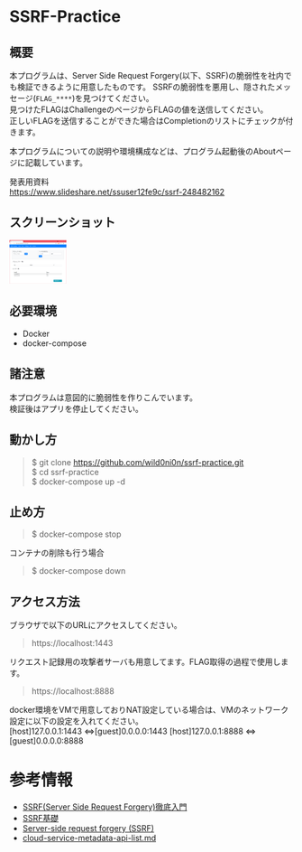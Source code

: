 # SSRF-Practice
## 概要
本プログラムは、Server Side Request Forgery(以下、SSRF)の脆弱性を社内でも検証できるように用意したものです。
SSRFの脆弱性を悪用し、隠されたメッセージ(`FLAG_****`)を見つけてください。  
見つけたFLAGはChallengeのページからFLAGの値を送信してください。  
正しいFLAGを送信することができた場合はCompletionのリストにチェックが付きます。  

本プログラムについての説明や環境構成などは、プログラム起動後のAboutページに記載しています。  

発表用資料  
https://www.slideshare.net/ssuser12fe9c/ssrf-248482162

## スクリーンショット
<img src="./screenshot.png" width="20%" />

## 必要環境
* Docker
* docker-compose

## 諸注意
本プログラムは意図的に脆弱性を作りこんでいます。  
検証後はアプリを停止してください。  

## 動かし方
> $ git clone https://github.com/wild0ni0n/ssrf-practice.git  
> $ cd ssrf-practice  
> $ docker-compose up -d  

## 止め方
> $ docker-compose stop

コンテナの削除も行う場合
> $ docker-compose down

## アクセス方法
ブラウザで以下のURLにアクセスしてください。  
> https://localhost:1443 

リクエスト記録用の攻撃者サーバも用意してます。FLAG取得の過程で使用します。  
> https://localhost:8888 


docker環境をVMで用意しておりNAT設定している場合は、VMのネットワーク設定に以下の設定を入れてください。  
[host]127.0.0.1:1443 <=>[guest]0.0.0.0:1443
[host]127.0.0.1:8888 <=>[guest]0.0.0.0:8888


# 参考情報
* [SSRF(Server Side Request Forgery)徹底入門](https://blog.tokumaru.org/2018/12/introduction-to-ssrf-server-side-request-forgery.html)
* [SSRF基礎](https://speakerdeck.com/hasegawayosuke/ssrfji-chu)
* [Server-side request forgery (SSRF)](https://portswigger.net/web-security/ssrf)
* [cloud-service-metadata-api-list.md](https://gist.github.com/mrtc0/60ca6ba0fdfb4be0ba499c65932ab42e)